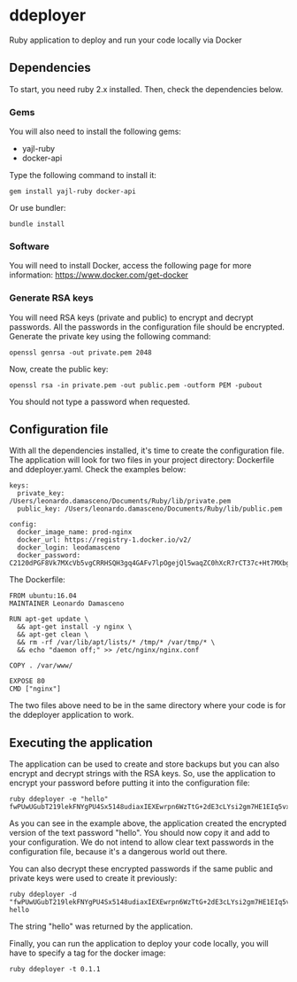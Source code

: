 
# ddeployer
Ruby application to deploy and run your code locally via Docker

## Dependencies
To start, you need ruby 2.x installed. Then, check the dependencies below.
### Gems
 You will also need to install the following gems:
* yajl-ruby
* docker-api

Type the following command to install it:

    gem install yajl-ruby docker-api

Or use bundler:

    bundle install

### Software
You will need to install Docker, access the following page for more information: https://www.docker.com/get-docker

### Generate RSA keys
You will need RSA keys (private and public) to encrypt and decrypt passwords. All the passwords in the configuration file should be encrypted. Generate the private key using the following command:

    openssl genrsa -out private.pem 2048

Now, create the public key:

    openssl rsa -in private.pem -out public.pem -outform PEM -pubout
You should not type a password when requested.

## Configuration file
With all the dependencies installed, it's time to create the configuration file. The application will look for two files in your project directory: Dockerfile and ddeployer.yaml. Check the examples below:

    keys:
      private_key: /Users/leonardo.damasceno/Documents/Ruby/lib/private.pem
      public_key: /Users/leonardo.damasceno/Documents/Ruby/lib/public.pem

    config:
      docker_image_name: prod-nginx
      docker_url: https://registry-1.docker.io/v2/
      docker_login: leodamasceno
      docker_password: C2120dPGF8Vk7MXcVb5vgCRRHSQH3gq4GAFv7lpOgejQl5waqZC0hXcR7rCT37c+Ht7MXbgD+pq4+ieoRl/mVx8PdpvBfd2Rk2c2PkJREZ1QKz5u1uHa/KIFI4yBvJk/KTWGIWOd8ibpOM3g9iUEPK7wnkcDLVwJ5VvcOOZhnnLzY8HwvIclEbtsKnHrGZDNvUQCzCKk0sXHEiZi8zkhtMBFgoDC+qZ1sUW8E6x2h8BpCZUnU03yRgu6yxXoe/w1pdeS5dhow3aWmlbay0kaHxNF32znTzN0m8LbuEgezv4q7DPxgp4oSLcsiEJytLGzN5sYAX3bypkwsGqCPD1UEE==

The Dockerfile:

    FROM ubuntu:16.04
    MAINTAINER Leonardo Damasceno

    RUN apt-get update \
      && apt-get install -y nginx \
      && apt-get clean \
      && rm -rf /var/lib/apt/lists/* /tmp/* /var/tmp/* \
      && echo "daemon off;" >> /etc/nginx/nginx.conf

    COPY . /var/www/

    EXPOSE 80
    CMD ["nginx"]

The two files above need to be in the same directory where your code is for the ddeployer application to work.

## Executing the application
The application can be used to create and store backups but you can also encrypt and decrypt strings with the RSA keys. So, use the application to encrypt your password before putting it into the configuration file:

    ruby ddeployer -e "hello"
    fwPUwUGubT219lekFNYgPU4Sx5148udiaxIEXEwrpn6WzTtG+2dE3cLYsi2gm7HE1EIq5vxJ5bKuu77oGl6WVjSNgVew5CZ9BW2iR9YzIAcUvpB1P37CiBaizMtdQ4z5/rqNytybwf8ZhoOt2RGYznxKOPSR0ul1hl782JOwPzuLn+H+n2EO44//xq13fc1veS/1DhU+uQjZkjBre2Vq3a57roS24JAaJKywSGZ9T9GMUpQ2EjCuJ0YNi2euevHiFzltxRNI2RZQ/7F9pnHSoTakwgz5mIfN1kIsDmsu34HvOe18vCT8vswGSQ4xx7g6G3vza1mxG/Ctnj+j0KBvDg==

As you can see in the example above, the application created the encrypted version of the text password "hello". You should now copy it and add to your configuration. We do not intend to allow clear text passwords in the configuration file, because it's a dangerous world out there.

You can also decrypt these encrypted passwords if the same public and private keys were used to create it previously:

    ruby ddeployer -d "fwPUwUGubT219lekFNYgPU4Sx5148udiaxIEXEwrpn6WzTtG+2dE3cLYsi2gm7HE1EIq5vxJ5bKuu77oGl6WVjSNgVew5CZ9BW2iR9YzIAcUvpB1P37CiBaizMtdQ4z5/rqNytybwf8ZhoOt2RGYznxKOPSR0ul1hl782JOwPzuLn+H+n2EO44//xq13fc1veS/1DhU+uQjZkjBre2Vq3a57roS24JAaJKywSGZ9T9GMUpQ2EjCuJ0YNi2euevHiFzltxRNI2RZQ/7F9pnHSoTakwgz5mIfN1kIsDmsu34HvOe18vCT8vswGSQ4xx7g6G3vza1mxG/Ctnj+j0KBvDg=="
    hello

The string "hello" was returned by the application.

Finally, you can run the application to deploy your code locally, you will have to specify a tag for the docker image:

    ruby ddeployer -t 0.1.1
        
